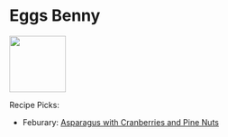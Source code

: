 # Eggs Benny

<img src="https://imagesvc.meredithcorp.io/v3/mm/image?url=https%3A%2F%2Fimages.media-allrecipes.com%2Fuserphotos%2F805502.jpg&w=1200&h=678&c=sc&poi=face&q=85" height="100" width="100" />

Recipe Picks:

- Feburary: [Asparagus with Cranberries and Pine Nuts](../recipe/feb/asparagus-with-cranberries-and-pine-nuts.md)
